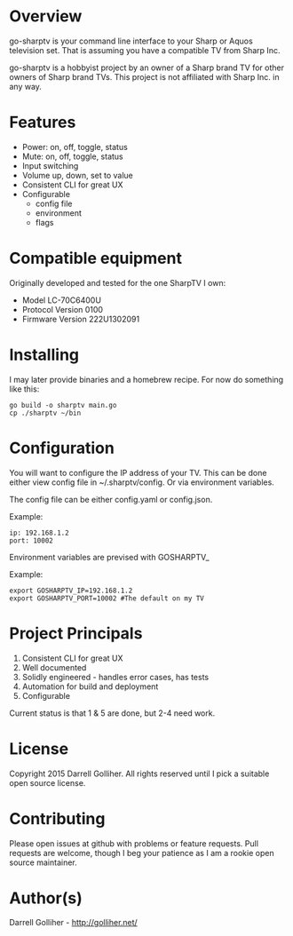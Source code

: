 

# Overview

go-sharptv is your command line interface to your Sharp or Aquos television set.  That is assuming you have a compatible TV from Sharp Inc.

go-sharptv is a hobbyist project by an owner of a Sharp brand TV for other owners of Sharp brand TVs.    This project is not affiliated with Sharp Inc. in any way.

# Features

* Power: on, off, toggle, status
* Mute: on, off, toggle, status
* Input switching
* Volume up, down, set to value
* Consistent CLI for great UX
* Configurable
  - config file
  - environment
  - flags

# Compatible equipment

Originally developed and tested for the one SharpTV I own:

* Model LC-70C6400U
* Protocol Version 0100
* Firmware Version 222U1302091

# Installing

I may later provide binaries and a homebrew recipe.  For now
do something like this:

    go build -o sharptv main.go
    cp ./sharptv ~/bin

# Configuration

You will want to configure the IP address of your TV.  This can be done either view config file in ~/.sharptv/config. Or via environment variables.

The config file can be either config.yaml or config.json.

Example:

    ip: 192.168.1.2
    port: 10002

Environment variables are prevised with GOSHARPTV_

Example:

    export GOSHARPTV_IP=192.168.1.2
    export GOSHARPTV_PORT=10002 #The default on my TV

<!-- # Example usage

## Advanced usage
### Alfred integration
### Alfred remote integration -->

# Project Principals

1. Consistent CLI for great UX
2. Well documented
3. Solidly engineered - handles error cases, has tests
4. Automation for build and deployment
5. Configurable

Current status is that 1 & 5 are done, but 2-4 need work.

# License

Copyright 2015 Darrell Golliher. All rights reserved until I pick a suitable open source license.

# Contributing

Please open issues at github with problems or feature requests.  Pull requests are welcome, though I beg your patience as I am a rookie open source maintainer.

# Author(s)

Darrell Golliher - http://golliher.net/
